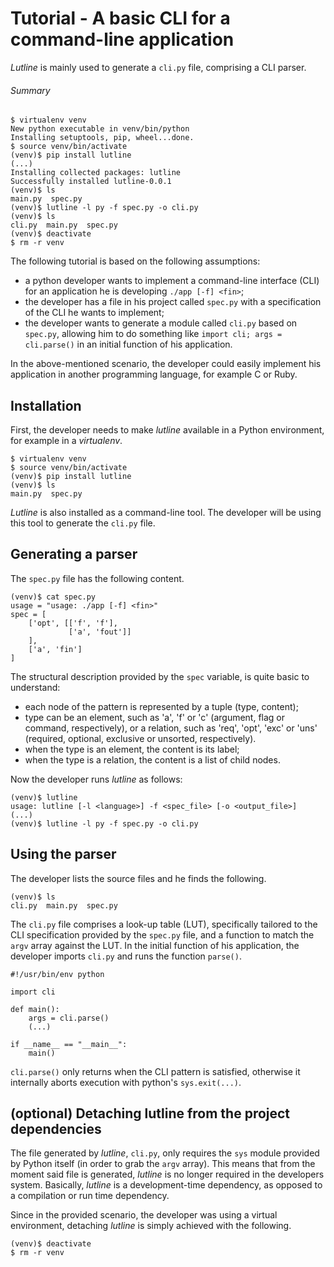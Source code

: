 # Tutorial - A basic CLI for a command-line application

*Lutline* is mainly used to generate a `cli.py` file, comprising a CLI parser.

###### Summary

```
$ virtualenv venv
New python executable in venv/bin/python
Installing setuptools, pip, wheel...done.
$ source venv/bin/activate
(venv)$ pip install lutline
(...)
Installing collected packages: lutline
Successfully installed lutline-0.0.1
(venv)$ ls
main.py  spec.py
(venv)$ lutline -l py -f spec.py -o cli.py
(venv)$ ls
cli.py  main.py  spec.py
(venv)$ deactivate
$ rm -r venv
```

The following tutorial is based on the following assumptions:
  - a python developer wants to implement a command-line interface (CLI) for an
    application he is developing `./app [-f] <fin>`;
  - the developer has a file in his project called `spec.py` with a
    specification of the CLI he wants to implement;
  - the developer wants to generate a module called `cli.py` based on `spec.py`,
    allowing him to do something like `import cli; args = cli.parse()` in an
    initial function of his application.

In the above-mentioned scenario, the developer could easily implement his
application in another programming language, for example C or Ruby.

## Installation

First, the developer needs to make *lutline* available in a Python
environment, for example in a *virtualenv*.

```
$ virtualenv venv
$ source venv/bin/activate
(venv)$ pip install lutline
(venv)$ ls
main.py  spec.py
```

*Lutline* is also installed as a command-line tool. The developer
will be using this tool to generate the `cli.py` file.

## Generating a parser

The `spec.py` file has the following content.

```
(venv)$ cat spec.py
usage = "usage: ./app [-f] <fin>"
spec = [
    ['opt', [['f', 'f'],
             ['a', 'fout']]
    ],
    ['a', 'fin']
]
```

The structural description provided by the `spec` variable, is quite basic to
understand:
  - each node of the pattern is represented by a tuple (type, content);
  - type can be an element, such as 'a', 'f' or 'c' (argument, flag or command,
    respectively), or a relation, such as 'req', 'opt', 'exc' or 'uns'
    (required, optional, exclusive or unsorted, respectively).
  - when the type is an element, the content is its label;
  - when the type is a relation, the content is a list of child nodes.

Now the developer runs *lutline* as follows:

```
(venv)$ lutline
usage: lutline [-l <language>] -f <spec_file> [-o <output_file>]
(...)
(venv)$ lutline -l py -f spec.py -o cli.py
```

## Using the parser

The developer lists the source files and he finds the following.

```
(venv)$ ls
cli.py  main.py  spec.py
```

The `cli.py` file comprises a look-up table (LUT), specifically tailored to the
CLI specification provided by the `spec.py` file, and a function to match the
`argv` array against the LUT. In the initial function of his application, the
developer imports `cli.py` and runs the function `parse()`.

```
#!/usr/bin/env python

import cli

def main():
    args = cli.parse()
    (...)

if __name__ == "__main__":
    main()
```

`cli.parse()` only returns when the CLI pattern is satisfied, otherwise it
internally aborts execution with python's `sys.exit(...)`.

## (optional) Detaching lutline from the project dependencies

The file generated by *lutline*, `cli.py`, only requires the `sys` module
provided by Python itself (in order to grab the `argv` array). This means that
from the moment said file is generated, *lutline* is no longer required in the
developers system. Basically, *lutline* is a development-time dependency, as
opposed to a compilation or run time dependency.

Since in the provided scenario, the developer was using a virtual environment,
detaching *lutline* is simply achieved with the following.

```
(venv)$ deactivate
$ rm -r venv
```
